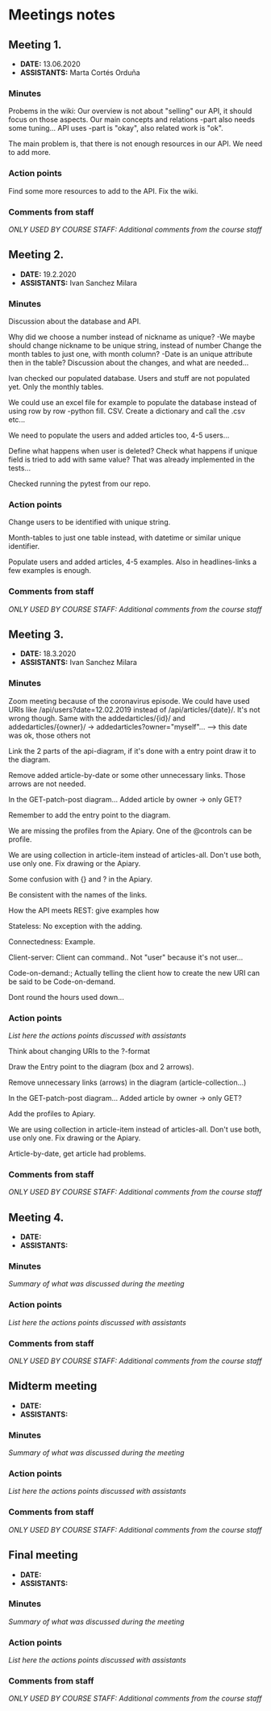 # Meetings notes

## Meeting 1.
* **DATE:** 13.06.2020
* **ASSISTANTS:** Marta Cortés Orduña

### Minutes

Probems in the wiki:
Our overview is not about "selling" our API, it should focus on those aspects.
Our main concepts and relations -part also needs some tuning...
API uses -part is "okay", also related work is "ok".

The main problem is, that there is not enough resources in our API.
We need to add more.

### Action points

Find some more resources to add to the API.
Fix the wiki.


### Comments from staff
*ONLY USED BY COURSE STAFF: Additional comments from the course staff*

## Meeting 2.
* **DATE:** 19.2.2020
* **ASSISTANTS:** Ivan Sanchez Milara

### Minutes
Discussion about the database and API.

Why did we choose a number instead of nickname as unique?
-We maybe should change nickname to be unique string, instead of number
Change the month tables to just one, with month column?
-Date is an unique attribute then in the table?
Discussion about the changes, and what are needed...

Ivan checked our populated database.
Users and stuff are not populated yet.
Only the monthly tables.

We could use an excel file for example to populate the database instead of
using row by row -python fill. CSV.
Create a dictionary and call the .csv etc...

We need to populate the users and added articles too, 4-5 users...

Define what happens when user is deleted?
Check what happens if unique field is tried to add with same value?
That was already implemented in the tests...

Checked running the pytest from our repo.

### Action points
Change users to be identified with unique string.

Month-tables to just one table instead, with datetime or similar unique identifier.

Populate users and added articles, 4-5 examples.
Also in headlines-links a few examples is enough.

### Comments from staff
*ONLY USED BY COURSE STAFF: Additional comments from the course staff*

## Meeting 3.
* **DATE:** 18.3.2020
* **ASSISTANTS:** Ivan Sanchez Milara

### Minutes
Zoom meeting because of the coronavirus episode.
We could have used URIs like /api/users?date=12.02.2019 instead of /api/articles/{date}/.
It's not wrong though.
Same with the addedarticles/{id}/ and addedarticles/{owner}/ -> addedarticles?owner="myself"...
 --> this date was ok, those others not
 
Link the 2 parts of the api-diagram, if it's done with a entry point draw it to the diagram.

Remove added article-by-date or some other unnecessary links.
Those arrows are not needed.

In the GET-patch-post diagram...
Added article by owner -> only GET?

Remember to add the entry point to the diagram.

We are missing the profiles from the Apiary.
One of the @controls can be profile.

We are using collection in article-item instead of articles-all.
Don't use both, use only one. Fix drawing or the Apiary.

Some confusion with {} and ? in the Apiary.

Be consistent with the names of the links.

How the API meets REST:
 give examples how

 Stateless: No exception with the adding.
 
 Connectedness: Example.

Client-server: Client can command.. Not "user" because it's not user...

Code-on-demand:;
 Actually telling the client how to create the new URI can be said to be Code-on-demand.
 
Dont round the hours used down...

### Action points
*List here the actions points discussed with assistants*

Think about changing URIs to the ?-format

Draw the Entry point to the diagram (box and 2 arrows).

Remove unnecessary links (arrows) in the diagram (article-collection...)

In the GET-patch-post diagram...
Added article by owner -> only GET?

Add the profiles to Apiary.

We are using collection in article-item instead of articles-all.
Don't use both, use only one. Fix drawing or the Apiary.

Article-by-date, get article had problems.


### Comments from staff
*ONLY USED BY COURSE STAFF: Additional comments from the course staff*

## Meeting 4.
* **DATE:**
* **ASSISTANTS:**

### Minutes
*Summary of what was discussed during the meeting*

### Action points
*List here the actions points discussed with assistants*


### Comments from staff
*ONLY USED BY COURSE STAFF: Additional comments from the course staff*

## Midterm meeting
* **DATE:**
* **ASSISTANTS:**

### Minutes
*Summary of what was discussed during the meeting*

### Action points
*List here the actions points discussed with assistants*


### Comments from staff
*ONLY USED BY COURSE STAFF: Additional comments from the course staff*

## Final meeting
* **DATE:**
* **ASSISTANTS:**

### Minutes
*Summary of what was discussed during the meeting*

### Action points
*List here the actions points discussed with assistants*


### Comments from staff
*ONLY USED BY COURSE STAFF: Additional comments from the course staff*

